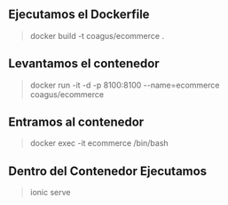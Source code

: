 ## Ejecutamos el Dockerfile
> docker build -t coagus/ecommerce .

## Levantamos el contenedor
> docker run -it -d -p 8100:8100 --name=ecommerce coagus/ecommerce

## Entramos al contenedor
> docker exec -it ecommerce /bin/bash

## Dentro del Contenedor Ejecutamos
> ionic serve

